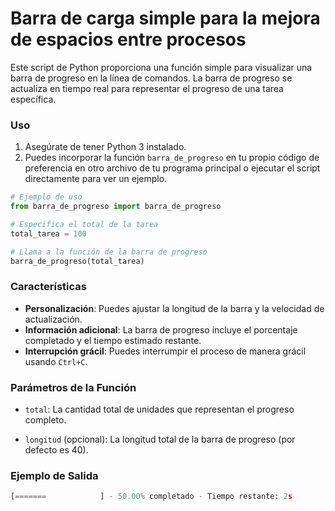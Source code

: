 # Barra de carga simple para la mejora de espacios entre procesos

Este script de Python proporciona una función simple para visualizar una barra de progreso en la línea de comandos. La barra de progreso se actualiza en tiempo real para representar el progreso de una tarea específica.

### Uso
1. Asegúrate de tener Python 3 instalado.
2. Puedes incorporar la función `barra_de_progreso` en tu propio código de preferencia en otro archivo de tu programa principal o ejecutar el script directamente para ver un ejemplo.

```python
# Ejemplo de uso
from barra_de_progreso import barra_de_progreso

# Especifica el total de la tarea
total_tarea = 100

# Llama a la función de la barra de progreso
barra_de_progreso(total_tarea)
```

### Características

- **Personalización**: Puedes ajustar la longitud de la barra y la velocidad de actualización.
- **Información adicional**: La barra de progreso incluye el porcentaje completado y el tiempo estimado restante.
- **Interrupción grácil**: Puedes interrumpir el proceso de manera grácil usando `Ctrl+C`.

### Parámetros de la Función

- `total`: La cantidad total de unidades que representan el progreso completo.

- `longitud` (opcional): La longitud total de la barra de progreso (por defecto es 40).

### Ejemplo de Salida

```python
[=======            ] - 50.00% completado - Tiempo restante: 2s
```
